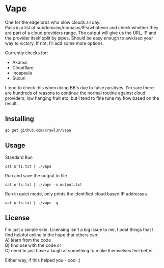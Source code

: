# Vape  
  
One for the edgelords who blow clouds all day.  
Pass in a list of subdomains/domains/IPs/whatever and check whether they are part of a cloud providers range. The output will give us the URL, IP and the provider itself split by pipes. Should be easy enough to awk/sed your way to victory. If not, I'll add some more options.  
  
Currently checks for:  
* Akamai
* Cloudflare
* Incapsula
* Sucuri
  
I tend to check this when doing BB's due to false positives. I'm sure there are hundreds of reasons to continue the normal routine against cloud providers, low hanging fruit etc, but I tend to fine tune my flow based on the result.  

## Installing  
```
go get github.com/crawl3r/vape
```  
  
## Usage  
Standard Run  
```
cat urls.txt | ./vape
```
  
Run and save the output to file  
```
cat urls.txt | ./vape -o output.txt
```  
  
Run in quiet mode, only prints the identified cloud based IP addresses. 
```
cat urls.txt | ./vape -q
```
  
## License  
I'm just a simple skid. Licensing isn't a big issue to me, I post things that I find helpful online in the hope that others can:  
 A) learn from the code  
 B) find use with the code or   
 C) need to just have a laugh at something to make themselves feel better  
  
Either way, if this helped you - cool :)  
